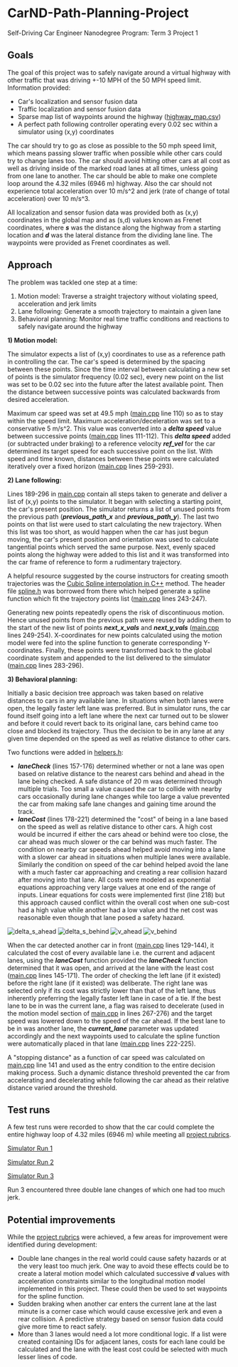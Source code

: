 # CarND-Path-Planning-Project
Self-Driving Car Engineer Nanodegree Program: Term 3 Project 1

## Goals
The goal of this project was to safely navigate around a virtual highway with other traffic that was driving +-10 MPH of the 50 MPH speed limit. Information provided:
- Car's localization and sensor fusion data
- Traffic localization and sensor fusion data
- Sparse map list of waypoints around the highway ([highway_map.csv](https://github.com/nvphadnis/CarND-Term3-P1-HighwayDriving/blob/master/data/highway_map.csv))
- A perfect path following controller operating every 0.02 sec within a simulator using (x,y) coordinates

The car should try to go as close as possible to the 50 mph speed limit, which means passing slower traffic when possible while other cars could try to change lanes too. The car should avoid hitting other cars at all cost as well as driving inside of the marked road lanes at all times, unless going from one lane to another. The car should be able to make one complete loop around the 4.32 miles (6946 m) highway. Also the car should not experience total acceleration over 10 m/s^2 and jerk (rate of change of total acceleration) over 10 m/s^3.

All localization and sensor fusion data was provided both as (x,y) coordinates in the global map and as (s,d) values known as Frenet coordinates, where ***s*** was the distance along the highway from a starting location and ***d*** was the lateral distance from the dividing lane line. The waypoints were provided as Frenet coordinates as well.

## Approach

The problem was tackled one step at a time:

1) Motion model:        Traverse a straight trajectory without violating speed, acceleration and jerk limits
2) Lane following:      Generate a smooth trajectory to maintain a given lane
3) Behavioral planning: Monitor real time traffic conditions and reactions to safely navigate around the highway

**1) Motion model:**

The simulator expects a list of (x,y) coordinates to use as a reference path in controlling the car. The car's speed is determined by the spacing between these points. Since the time interval between calculating a new set of points is the simulator frequency (0.02 sec), every new point on the list was set to be 0.02 sec into the future after the latest available point. Then the distance between successive points was calculated backwards from desired acceleration.

Maximum car speed was set at 49.5 mph ([main.cpp](https://github.com/nvphadnis/CarND-Term3-P1-HighwayDriving/blob/master/src/main.cpp) line 110) so as to stay within the speed limit. Maximum acceleration/deceleration was set to a conservative 5 m/s^2. This value was converted into a ***delta speed*** value between successive points ([main.cpp](https://github.com/nvphadnis/CarND-Term3-P1-HighwayDriving/blob/master/src/main.cpp) lines 111-112). This ***delta speed*** added (or subtracted under braking) to a reference velocity ***ref_vel*** for the car determined its target speed for each successive point on the list. With speed and time known, distances between these points were calculated iteratively over a fixed horizon ([main.cpp](https://github.com/nvphadnis/CarND-Term3-P1-HighwayDriving/blob/master/src/main.cpp) lines 259-293).

**2) Lane following:**

Lines 189-296 in [main.cpp](https://github.com/nvphadnis/CarND-Term3-P1-HighwayDriving/blob/master/src/main.cpp) contain all steps taken to generate and deliver a list of (x,y) points to the simulator. It began with selecting a starting point, the car's present position. The simulator returns a list of unused points from the previous path (***previous_path_x*** and ***previous_path_y***). The last two points on that list were used to start calculating the new trajectory. When this list was too short, as would happen when the car has just begun moving, the car's present position and orientation was used to calculate tangential points which served the same purpose. Next, evenly spaced points along the highway were added to this list and it was transformed into the car frame of reference to form a rudimentary trajectory.

A helpful resource suggested by the course instructors for creating smooth trajectories was the [Cubic Spline interpolation in C++](http://kluge.in-chemnitz.de/opensource/spline/) method. The header file [spline.h](https://github.com/nvphadnis/CarND-Term3-P1-HighwayDriving/blob/master/src/spline.h) was borrowed from there which helped generate a spline function which fit the trajectory points list ([main.cpp](https://github.com/nvphadnis/CarND-Term3-P1-HighwayDriving/blob/master/src/main.cpp) lines 243-247).

Generating new points repeatedly opens the risk of discontinuous motion. Hence unused points from the previous path were reused by adding them to the start of the new list of points ***next_x_vals*** and ***next_y_vals*** ([main.cpp](https://github.com/nvphadnis/CarND-Term3-P1-HighwayDriving/blob/master/src/main.cpp) lines 249-254). X-coordinates for new points calculated using the motion model were fed into the spline function to generate corresponding Y-coordinates. Finally, these points were transformed back to the global coordinate system and appended to the list delivered to the simulator ([main.cpp](https://github.com/nvphadnis/CarND-Term3-P1-HighwayDriving/blob/master/src/main.cpp) lines 283-296).

**3) Behavioral planning:**

Initially a basic decision tree approach was taken based on relative distances to cars in any available lane. In situations when both lanes were open, the legally faster left lane was preferred. But in simulator runs, the car found itself going into a left lane where the next car turned out to be slower and before it could revert back to its original lane, cars behind came too close and blocked its trajectory. Thus the decision to be in any lane at any given time depended on the speed as well as relative distance to other cars.

Two functions were added in [helpers.h](https://github.com/nvphadnis/CarND-Term3-P1-HighwayDriving/blob/master/src/helpers.h):
- ***laneCheck*** (lines 157-176) determined whether or not a lane was open based on relative distance to the nearest cars behind and ahead in the lane being checked. A safe distance of 20 m was determined through multiple trials. Too small a value caused the car to collide with nearby cars occasionally during lane changes while too large a value prevented the car from making safe lane changes and gaining time around the track.
- ***laneCost*** (lines 178-221) determined the "cost" of being in a lane based on the speed as well as relative distance to other cars. A high cost would be incurred if either the cars ahead or behind were too close, the car ahead was much slower or the car behind was much faster. The condition on nearby car speeds ahead helped avoid moving into a lane with a slower car ahead in situations when multiple lanes were available. Similarly the condition on speed of the car behind helped avoid the lane with a much faster car approaching and creating a rear collision hazard after moving into that lane. All costs were modeled as exponential equations approaching very large values at one end of the range of inputs. Linear equations for costs were implemented first (line 218) but this approach caused conflict within the overall cost when one sub-cost had a high value while another had a low value and the net cost was reasonable even though that lane posed a safety hazard.

![delta_s_ahead](/readme_images/delta_s_ahead.jpg)
![delta_s_behind](/readme_images/delta_s_behind.jpg)
![v_ahead](/readme_images/v_ahead.jpg)
![v_behind](/readme_images/v_behind.jpg)

When the car detected another car in front ([main.cpp](https://github.com/nvphadnis/CarND-Term3-P1-HighwayDriving/blob/master/src/main.cpp) lines 129-144), it calculated the cost of every available lane i.e. the current and adjacent lanes, using the ***laneCost*** function provided the ***laneCheck*** function determined that it was open, and arrived at the lane with the least cost ([main.cpp](https://github.com/nvphadnis/CarND-Term3-P1-HighwayDriving/blob/master/src/main.cpp) lines 145-171). The order of checking the left lane (if it existed) before the right lane (if it existed) was deliberate. The right lane was selected only if its cost was strictly lower than that of the left lane, thus inherently preferring the legally faster left lane in case of a tie. If the best lane to be in was the current lane, a flag was raised to decelerate (used in the motion model section of [main.cpp](https://github.com/nvphadnis/CarND-Term3-P1-HighwayDriving/blob/master/src/main.cpp) in lines 267-276) and the target speed was lowered down to the speed of the car ahead. If the best lane to be in was another lane, the ***current_lane*** parameter was updated accordingly and the next waypoints used to calculate the spline function were automatically placed in that lane ([main.cpp](https://github.com/nvphadnis/CarND-Term3-P1-HighwayDriving/blob/master/src/main.cpp) lines 222-225).

A "stopping distance" as a function of car speed was calculated on [main.cpp](https://github.com/nvphadnis/CarND-Term3-P1-HighwayDriving/blob/master/src/main.cpp) line 141 and used as the entry condition to the entire decision making process. Such a dynamic distance threshold prevented the car from accelerating and decelerating while following the car ahead as their relative distance varied around the threshold.

## Test runs

A few test runs were recorded to show that the car could complete the entire highway loop of 4.32 miles (6946 m) while meeting all [project rubrics](https://review.udacity.com/#!/rubrics/1971/view).

[Simulator Run 1](https://www.youtube.com/watch?v=shWLmyMpJW8&list=PLnSstEtb-9_2AmZft0w4D_ptlPWoqanyP&index=1)

[Simulator Run 2](https://www.youtube.com/watch?v=2oXoEIv_3DQ&list=PLnSstEtb-9_2AmZft0w4D_ptlPWoqanyP&index=2)

[Simulator Run 3](https://www.youtube.com/watch?v=BrLgJ2R3GTk&list=PLnSstEtb-9_2AmZft0w4D_ptlPWoqanyP&index=3)


Run 3 encountered three double lane changes of which one had too much jerk.

## Potential improvements

While the [project rubrics](https://review.udacity.com/#!/rubrics/1971/view) were achieved, a few areas for improvement were identified during development:
- Double lane changes in the real world could cause safety hazards or at the very least too much jerk. One way to avoid these effects could be to create a lateral motion model which calculated successive ***d*** values with acceleration constraints similar to the longitudinal motion model implemented in this project. These could then be used to set waypoints for the spline function.
- Sudden braking when another car enters the current lane at the last minute is a corner case which would cause excessive jerk and even a rear collision. A predictive strategy based on sensor fusion data could give more time to react safely.
- More than 3 lanes would need a lot more conditional logic. If a list were created containing IDs for adjacent lanes, costs for each lane could be calculated and the lane with the least cost could be selected with much lesser lines of code.
